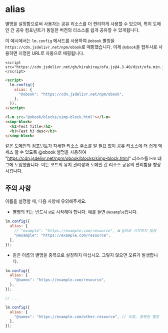 # alias

별명을 설정함으로써 사용자는 공유 리소스를 더 편리하게 사용할 수 있으며, 특히 도메인 간 공유 컴포넌트가 동일한 버전의 리소스를 쉽게 공유할 수 있게됩니다.

이 예시에서는 `lm.config` 메서드를 사용하여 `@obook` 별칭을 `https://cdn.jsdelivr.net/npm/obook`로 매핑했습니다. 이제 `@obook`을 접두사로 사용하면 지정한 URL로 자동으로 매핑됩니다.

<html-viewer>

```
<script src="https://cdn.jsdelivr.net/gh/kirakiray/ofa.js@4.3.40/dist/ofa.min.js"></script>
```

```html
<script>
  lm.config({
    alias: {
      "@obook": "https://cdn.jsdelivr.net/npm/obook",
    },
  });
</script>

<l-m src="@obook/blocks/simp-block.html"></l-m>
<simp-block>
  <h2>Test Title</h2>
  <h3>Test h3 desc</h3>
</simp-block>
```

</html-viewer>

같은 도메인의 컴포넌트가 자세한 리소스 주소를 알 필요 없이 공유 리소스에 더 쉽게 액세스 할 수 있도록 @obook 별명을 사용하여 "https://cdn.jsdelivr.net/npm/obook/blocks/simp-block.html" 리소스를 l-m 태그에 도입했습니다. 이는 코드의 유지 관리성과 도메인 간 리소스 공유의 편리함을 향상시킵니다.

## 주의 사항

이름을 설정할 때, 다음 사항에 유의해주세요.

- 별명의 키는 반드시 `@`로 시작해야 합니다. 예를 들면 `@example`입니다.

```javascript
lm.config({
  alias: {
    // "example": "https://example.com/resource", ❌ @으로 시작하지 않음
    "@example": "https://example.com/resource",
  },
});
```

- 같은 이름의 별명을 중복으로 설정하지 마십시오. 그렇지 않으면 오류가 발생합니다.

```javascript
lm.config({
  alias: {
    "@namex": "https://example.com/resource",
  },
});

// ...

lm.config({
  alias: {
    "@namex": "https://example.com/other-resource", // 오류, 중복된 별칭
  },
});
```